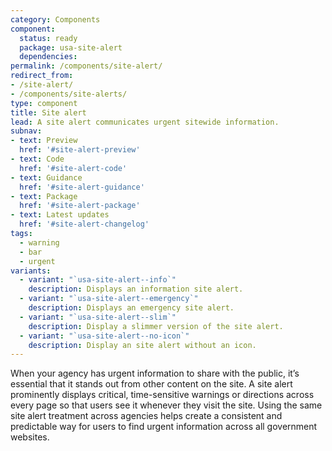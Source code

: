 ```yaml
---
category: Components
component:
  status: ready
  package: usa-site-alert
  dependencies:
permalink: /components/site-alert/
redirect_from:
- /site-alert/
- /components/site-alerts/
type: component
title: Site alert
lead: A site alert communicates urgent sitewide information.
subnav:
- text: Preview
  href: '#site-alert-preview'
- text: Code
  href: '#site-alert-code'
- text: Guidance
  href: '#site-alert-guidance'
- text: Package
  href: '#site-alert-package'
- text: Latest updates
  href: '#site-alert-changelog'
tags:
  - warning
  - bar
  - urgent
variants:
  - variant: "`usa-site-alert--info`"
    description: Displays an information site alert.
  - variant: "`usa-site-alert--emergency`"
    description: Displays an emergency site alert.
  - variant: "`usa-site-alert--slim`"
    description: Display a slimmer version of the site alert.
  - variant: "`usa-site-alert--no-icon`"
    description: Display an site alert without an icon.
---
```


When your agency has urgent information to share with the public, it’s essential that it stands out from other content on the site. A site alert prominently displays critical, time-sensitive warnings or directions across every page so that users see it whenever they visit the site. Using the same site alert treatment across agencies helps create a consistent and predictable way for users to find urgent information across all government websites.
